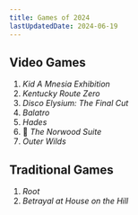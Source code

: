 ```yaml
---
title: Games of 2024
lastUpdatedDate: 2024-06-19
---
```


## Video Games

1. _Kid A Mnesia Exhibition_
2. _Kentucky Route Zero_
3. _Disco Elysium: The Final Cut_
4. _Balatro_
5. _Hades_
6. 🔁 _The Norwood Suite_
7. _Outer Wilds_

## Traditional Games

1. _Root_
2. _Betrayal at House on the Hill_